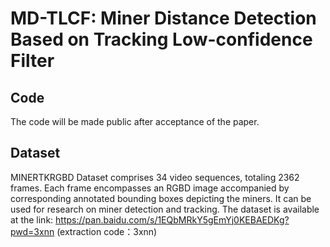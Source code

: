 # MD-TLCF: Miner Distance Detection Based on Tracking Low-confidence Filter

## Code

The code will be made public after acceptance of the paper.

## Dataset

MINERTKRGBD Dataset comprises 34 video sequences, totaling 2362 frames. Each frame encompasses an RGBD image accompanied by corresponding annotated bounding boxes depicting the miners. It can be used for research on miner detection and tracking. The dataset is available at the link:  https://pan.baidu.com/s/1EQbMRkY5gEmYj0KEBAEDKg?pwd=3xnn (extraction code：3xnn) 




